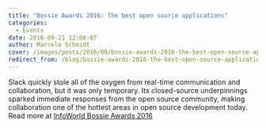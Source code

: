 ```yaml
---
title: "Bossie Awards 2016: The best open source applications"
categories:
  - Events
date: 2016-09-21 12:08:07
author: Marcelo Schmidt
cover: /images/posts/2016/09/bossie-awards-2016-the-best-open-source-applications/Cuc9heWWgAAorQf.jpg
redirect_from: /blog/bossie-awards-2016-the-best-open-source-applications
---
```


Slack quickly stole all of the oxygen from real-time communication and collaboration, but it was only temporary. Its closed-source underpinnings sparked immediate responses from the open source community, making collaboration one of the hottest areas in open source development today. Read more at [InfoWorld Bossie Awards 2016](http://www.infoworld.com/article/3122000/open-source-tools/bossie-awards-2016-the-best-open-source-applications.html#slide4)
